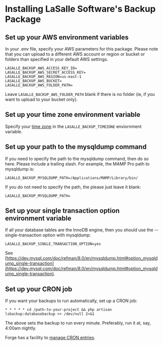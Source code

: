 # Installing LaSalle Software's Backup Package 

## Set up your AWS environment variables

In your .env file, specify your AWS parameters for this package. Please note that you can upload to a different AWS account or region or bucket or folders than specified in your default AWS settings. 

```
LASALLE_BACKUP_AWS_ACCESS_KEY_ID=
LASALLE_BACKUP_AWS_SECRET_ACCESS_KEY=
LASALLE_BACKUP_AWS_REGION=us-east-1
LASALLE_BACKUP_AWS_BUCKET=
LASALLE_BACKUP_AWS_FOLDER_PATH=
```

Leave ```LASALLE_BACKUP_AWS_FOLDER_PATH``` blank if there is no folder (ie, if you want to upload to your bucket only).

## Set up your time zone environment variable

Specify your [time zone](https://www.php.net/manual/en/timezones.php) in the ```LASALLE_BACKUP_TIMEZONE``` enviornment variable. 

## Set up your path to the mysqldump command

If you need to specify the path to the mysqldump command, then do so here. Please include a trailing slash. For example, the MAMP Pro path to mysqldump is:

```LASALLE_BACKUP_MYSQLDUMP_PATH=/Applications/MAMP/Library/bin/```

If you do not need to specify the path, the please just leave it blank:

```LASALLE_BACKUP_MYSQLDUMP_PATH=```

## Set up your single transaction option environment variable

If all your database tables are the InnoDB engine, then you should use the --single-transaction option with mysqldump:

```LASALLE_BACKUP_SINGLE_TRANSACTION_OPTION=yes```

See [https://dev.mysql.com/doc/refman/8.0/en/mysqldump.html#option_mysqldump_single-transaction](https://dev.mysql.com/doc/refman/8.0/en/mysqldump.html#option_mysqldump_single-transaction).

## Set up your CRON job

If you want your backups to run automatically, set up a CRON job:

```* * * * * cd /path-to-your-project && php artisan lsbackup:databasebackup >> /dev/null 2>&1``` 

The above sets the backup to run every minute. Preferably, run it at, say, 4:00am nightly. 

Forge has a facility to [manage CRON entries](https://forge.laravel.com/docs/1.0/resources/scheduler.html). 
